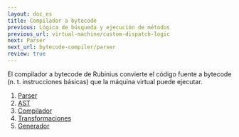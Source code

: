 ```yaml
---
layout: doc_es
title: Compilador a bytecode
previous: Lógica de búsqueda y ejecución de métodos
previous_url: virtual-machine/custom-dispatch-logic
next: Parser
next_url: bytecode-compiler/parser
review: true
---
```


El compilador a bytecode de Rubinius convierte el código fuente a
bytecode (n. t. instrucciones básicas) que la máquina virtual puede ejecutar.

1. [Parser](/doc/es/bytecode-compiler/parser/)
1. [AST](/doc/es/bytecode-compiler/ast/)
1. [Compilador](/doc/es/bytecode-compiler/compiler/)
1. [Transformaciones](/doc/es/bytecode-compiler/transformations/)
1. [Generador](/doc/es/bytecode-compiler/generator/)
